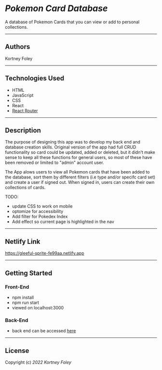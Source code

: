 # _Pokemon Card Database_

A database of Pokemon Cards that you can view or add to personal collections.

---

## Authors

Kortney Foley

---

## Technologies Used

-   HTML
-   JavaScript
-   CSS
-   React
-   [React Router](https://reactrouter.com/en/main)

---

## Description

The purpose of designing this app was to develop my back end and database creation skills. Original version of the app had full CRUD functionality so card could be updated, added or deleted, but it didn't make sense to keep all these functions for general users, so most of these have been removed or limited to "admin" account user.

The App alows users to view all Pokemon cards that have been added to the database, sort them by different filters (i.e type and/or specifc card set) and create a user if signed out. When signed in, users can create their own collections of cards.

TODO:

-   update CSS to work on mobile
-   optomize for accessibility
-   Add filter for Pokedex Index
-   Add effect so current page is highlighted in the nav

---

## Netlify Link

https://gleeful-sprite-fe99aa.netlify.app

---

## Getting Started

### Front-End

-   npm install
-   npm run start
-   viewed on localhost:3000

### Back-End

-   back end can be accessed [here](https://github.com/kfoley123/pokemonCardDjango)

---

## License

Copyright (c) _2022_ _Kortney Foley_
